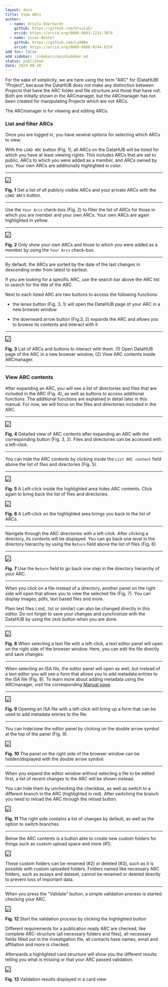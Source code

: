 ```yaml
---
layout: docs
title: View ARCs
author:
  - name: Ursula Eberhardt
    github: https://github.com/UrsulaE/
    orcid: https://orcid.org/0000-0003-1221-7074
  - name: Lucas Beuter
    github: https://github.com/Lu98Be
    orcid: https://orcid.org/0009-0008-8744-825X
add toc: false
add sidebar: _sidebars/mainSidebar.md
status: published
date: 2024-08-28
---
```


For the sake of simplicity, we are here using the term "ARC" for (DataHUB) "Project", because the DataHUB does not make any distinction between Projects that have the ARC folder and file structure and those that have not. Both are initially shown in the ARCmanager, but the ARCmanager has not been created for manipulating Projects which are not ARCs.

The ARCmanager is for viewing and editing ARCs.

### List and filter ARCs

Once you are logged in, you have several options for selecting which ARCs to view:

With the `LOAD ARC` button (Fig. 1), all ARCs on the DataHUB will be listed for which you have at least viewing rights. This includes ARCs that are set to public, ARCs to which you were added as a member, and ARCs owned by you. Your own ARCs are additionally highlighted in color.

---

<img src="../img/ARCmanager_view_1b.png" style="border: 1px solid  black;" />

**Fig. 1** Get a list of all publicly visible ARCs and your private ARCs with the `LOAD ARCS` button.

---

Use the `Your Arcs` check-box (Fig. 2) to filter the list of ARCs for those in which you are member and your own ARCs. Your own ARCs are again highlighted in yellow.

---

<img src="../img/ARCmanager_view_2.png" style="border: 1px solid  black;" />

**Fig. 2** Only show your own ARCs and those to which you were added as a member by using the `Your Arcs` check-box.

---

By default, the ARCs are sorted by the date of the last changes in descending order from latest to earliest.

If you are looking for a specific ARC, use the search bar above the ARC list to search for the title of the ARC.

Next to each listed ARC are two buttons to access the following functions:

- the lense button (Fig. 3, 1) will open the DataHUB page of your ARC in a new browser window

- the downward arrow button (Fig.3, 2) expands the ARC and allows you to browse its contents and interact with it

---

<img src="../img/ARCmanager_view_3.png" style="border: 1px solid  black;" />

**Fig. 3** List of ARCs and buttons to interact with them. (1) Open DataHUB page of the ARC in a new browser window, (2) View ARC contents inside ARCmanager.

---

### View ARC contents

After expanding an ARC, you will see a list of directories and files that are included in the ARC (Fig. 4), as well as buttons to access additional functions. The additional functions are explained in detail later in this manual. For now, we will focus on the files and directories included in the ARC.

---

<img src="../img/ARCmanager_view_4.png" style="border: 1px solid  black;" />

**Fig. 4** Detailed view of ARC contents after expanding an ARC with the corresponding button (Fig. 3, 2). Files and directories can be accessed with a left-click.

---

You can hide the ARC contents by clicking inside the `List ARC content` field above the list of files and directories (Fig. 5).

---

<img src="../img/ARCmanager_view_5.png" style="border: 1px solid  black;" />

**Fig. 5** A Left-click inside the highlighted area hides ARC contents. Click again to bring back the list of files and directories.

<img src="../img/ARCmanager_view_5b.png" style="border: 1px solid  black;" />

**Fig. 6** A Left-click on the highlighted area brings you back to the list of ARCs.

---

Navigate through the ARC directories with a left-click. After clicking a directory, its contents will be displayed. You can go back one level in the directory hierarchy by using the `Return` field above the list of files (Fig. 6).

---

<img src="../img/ARCmanager_view_8.png" style="border: 1px solid  black;" />

**Fig. 7** Use the `Return` field to go back one step in the directory hierarchy of your ARC.

---

When you click on a file instead of a directory, another panel on the right side will open that allows you to view the selected file (Fig. 7). You can display images, pdfs, text based files and more.

Plain text files (.md, .txt or similar) can also be changed directly in this editor. Do not forget to save your changes and synchronize with the DataHUB by using the `SAVE` button when you are done.

---

<img src="../img/ARCmanager_view_6a.png" style="border: 1px solid  black;" />

**Fig. 8** When selecting a text file with a left-click, a text editor panel will open on the right side of the browser window. Here, you can edit the file directly and save changes.

---

When selecting an ISA file, the editor panel will open as well, but instead of a text editor you will see a form that allows you to add metadata entries to the ISA file (Fig. 8). To learn more about adding metadata using the ARCmanager, visit the corresponding [Manual page](./06_adding_metadata.html).

---

<img src="../img/ARCmanager_view_7.png" style="border: 1px solid  black;" />

**Fig. 9** Opening an ISA file with a left-click will bring up a form that can be used to add metadata entries to the file.

---

You can hide/view the editor panel by clicking on the double arrow symbol at the top of the panel (Fig. 9).

<img src="../img/ARCmanager_view_7b.png" style="border: 1px solid  black;" />

**Fig. 10** The panel on the right side of the browser window can be hidden/displayed with the double arrow symbol.

---

When you expand the editor window without selecting a file to be edited first, a list of recent changes to the ARC will be shown instead.

You can hide them by unchecking the checkbox, as well as switch to a different branch in the ARC (highlighted in red).
After switching the branch you need to reload the ARC through the reload button.

<img src="../img/ARCmanager_view_9.png" style="border: 1px solid  black;" />

**Fig. 11** The right side contains a list of changes by default, as well as the option to switch branches

---

Below the ARC contents is a button able to create new custom folders for things such as custom upload space and more (#1).

<img src="../img/ARCmanager_view_12.png" style="border: 1px solid  black;" />

These custom folders can be renamed (#2) or deleted (#3), such as it is possible with custom uploaded folders.
Folders named like necessary ARC folders, such as assays and dataset, cannot be renamed or deleted directly to prevent loss of important data.

---

When you press the "Validate" button, a simple validation process is started checking your ARC.

<img src="../img/ARCmanager_view_10.png" style="border: 1px solid  black;" />

**Fig. 12** Start the validation process by clicking the highlighted button

Different requirements for a publication ready ARC are checked, like complete ARC-structure (all necessary folders and files), all necessary fields filled out in the investigation file, all contacts have names, email and affiliation and more is checked.

Afterwards a highlighted card structure will show you the different results telling you what is missing or that your ARC passed validation.

<img src="../img/ARCmanager_view_10b.png" style="border: 1px solid  black;" />

**Fig. 13** Validation results displayed in a card view
